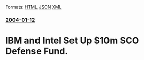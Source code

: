 
Formats: [HTML](/news/2004/01/12/ibm-and-intel-set-up-10m-sco-defense-fund.html)  [JSON](/news/2004/01/12/ibm-and-intel-set-up-10m-sco-defense-fund.json)  [XML](/news/2004/01/12/ibm-and-intel-set-up-10m-sco-defense-fund.xml)  

### [2004-01-12](/news/2004/01/12/index.md)

##### 
#  IBM and Intel Set Up $10m SCO Defense Fund.



